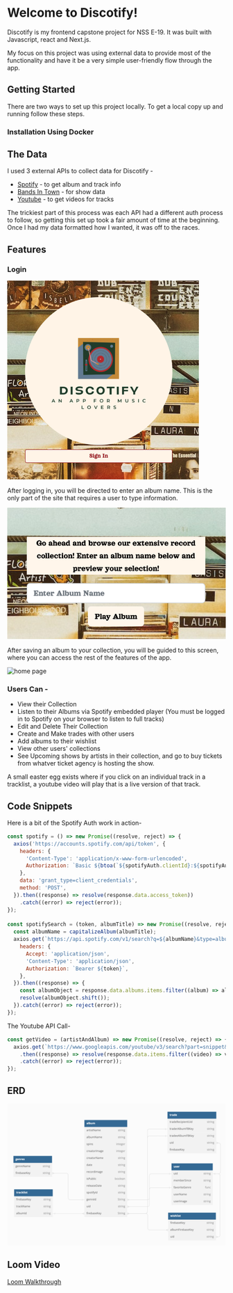 # Welcome to Discotify!

Discotify is my frontend capstone project for NSS E-19.
It was built with Javascript, react and Next.js.

My focus on this project was using external data to provide most of the functionality and have it be a very simple user-friendly flow through the app.

## Getting Started

There are two ways to set up this project locally. To get a local copy up and running follow these steps.

### Installation Using Docker



## The Data

I used 3 external APIs to collect data for Discotify -

  * [Spotify](https://developer.spotify.com/) - to get album and track info
  * [Bands In Town](https://artists.bandsintown.com/support/api-installation) - for show data
  * [Youtube](https://developers.google.com/youtube/v3) - to get videos for tracks


The trickiest part of this process was each API had a different auth process to follow, so getting this set up took a fair amount of time at the beginning. Once I had my data formatted how I wanted, it was off to the races.


## Features

### Login
![sign in](Discotify/public/images/logoScreenshot.png)

After logging in, you will be directed to enter an album name. This is the only part of the site that requires a user to type information.

![enter album](Discotify/public/images/albumEnter.png)

After saving an album to your collection, you will be guided to this screen, where you can access the rest of the features of the app.

![home page](Discotify/public/images/homePage.png)

### Users Can -

  * View their Collection
  * Listen to their Albums via Spotify embedded player (You must be logged in to Spotify on your browser to listen to full tracks)
  * Edit and Delete Their Collection
  * Create and Make trades with other users
  * Add albums to their wishlist
  * View other users' collections
  * See Upcoming shows by artists in their collection, and go to buy tickets from whatver ticket agency is hosting the show.

  A small easter egg exists where if you click on an individual track in a tracklist, a youtube video will play that is a live version of that track.


## Code Snippets

Here is a bit of the Spotify Auth work in action- 

```javascript
const spotify = () => new Promise((resolve, reject) => {
  axios('https://accounts.spotify.com/api/token', {
    headers: {
      'Content-Type': 'application/x-www-form-urlencoded',
      Authorization: `Basic ${btoa(`${spotifyAuth.clientId}:${spotifyAuth.clientSecret}`)}`,
    },
    data: 'grant_type=client_credentials',
    method: 'POST',
  }).then((response) => resolve(response.data.access_token))
    .catch((error) => reject(error));
});

const spotifySearch = (token, albumTitle) => new Promise((resolve, reject) => {
  const albumName = capitalizeAlbum(albumTitle);
  axios.get(`https://api.spotify.com/v1/search?q=${albumName}&type=album`, {
    headers: {
      Accept: 'application/json',
      'Content-Type': 'application/json',
      Authorization: `Bearer ${token}`,
    },
  }).then((response) => {
    const albumObject = response.data.albums.items.filter((album) => album.name === `${albumTitle}` && album.album_type === 'album');
    resolve(albumObject.shift());
  }).catch((error) => reject(error));
});
```

The Youtube API Call- 

```javascript
const getVideo = (artistAndAlbum) => new Promise((resolve, reject) => {
  axios.get(`https://www.googleapis.com/youtube/v3/search?part=snippet&maxResults=10&q=${artistAndAlbum}&key=${youTubeAuth.apiKey}`)
    .then((response) => resolve(response.data.items.filter((video) => video.snippet.title.toLowerCase().includes('live')).shift()))
    .catch((error) => reject(error));
});
```
## ERD

![ERD](Discotify/public/images/ERD.png)

## Loom Video

[Loom Walkthrough](https://www.loom.com/share/e622aef136794b3e99c83dc90b4baa72)
